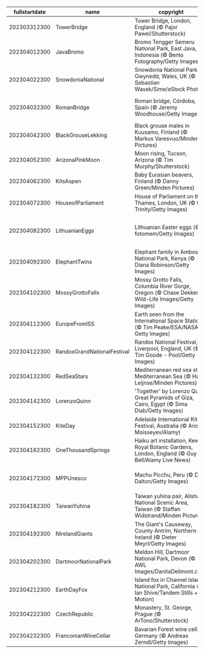 |fullstartdate|name|copyright|title|image|
|--|--|--|--|--|
202303312300|TowerBridge|Tower Bridge, London, England (© Pajor Pawel/Shutterstock)|Beauty beyond imagination|![](/en-GB/2023/04/202303312300TowerBridge.jpg)|
202304012300|JavaBromo|Bromo Tengger Semeru National Park, East Java, Indonesia (© Bento Fotography/Getty Images)|Where is this ethereal mountain?|![](/en-GB/2023/04/202304012300JavaBromo.jpg)|
202304022300|SnowdoniaNational|Snowdonia National Park, Gwynedd, Wales, UK (© Sebastian Wasek/Sime/eStock Photo)|A hiker’s dream|![](/en-GB/2023/04/202304022300SnowdoniaNational.jpg)|
202304032300|RomanBridge|Roman bridge, Córdoba, Spain (© Jeremy Woodhouse/Getty Images)|Where is this historical bridge?|![](/en-GB/2023/04/202304032300RomanBridge.jpg)|
202304042300|BlackGrouseLekking|Black grouse males in Kuusamo, Finland (© Markus Varesvuo/Minden Pictures)|Let’s have a lek, see?|![](/en-GB/2023/04/202304042300BlackGrouseLekking.jpg)|
202304052300|ArizonaPinkMoon|Moon rising, Tucson, Arizona (© Tim Murphy/Shutterstock)|A pink moon over Arizona|![](/en-GB/2023/04/202304052300ArizonaPinkMoon.jpg)|
202304062300|KitsAspen|Baby Eurasian beavers, Finland (© Danny Green/Minden Pictures)|Two hungry baby beavers|![](/en-GB/2023/04/202304062300KitsAspen.jpg)|
202304072300|HouseofParliament|House of Parliament on the Thames, London, UK (© the Trinity/Getty Images)|History in the making|![](/en-GB/2023/04/202304072300HouseofParliament.jpg)|
202304082300|LithuanianEggs|Lithuanian Easter eggs (© fotomem/Getty Images)|A delightfully ornate Easter display|![](/en-GB/2023/04/202304082300LithuanianEggs.jpg)|
202304092300|ElephantTwins|Elephant family in Amboseli National Park, Kenya (© Diana Robinson/Getty Images)|Strong sibling bonds|![](/en-GB/2023/04/202304092300ElephantTwins.jpg)|
202304102300|MossyGrottoFalls|Mossy Grotto Falls, Columbia River Gorge, Oregon (© Chase Dekker Wild-Life Images/Getty Images)|Where is this hidden waterfall?|![](/en-GB/2023/04/202304102300MossyGrottoFalls.jpg)|
202304112300|EuropeFromISS|Earth seen from the International Space Station (© Tim Peake/ESA/NASA via Getty Images)|A view that’s out of this world|![](/en-GB/2023/04/202304112300EuropeFromISS.jpg)|
202304122300|RandoxGrandNationalFestival|Randox National Festival, Liverpool, England, UK (© Tim Goode - Pool/Getty Images)|Home of racing legends|![](/en-GB/2023/04/202304122300RandoxGrandNationalFestival.jpg)|
202304132300|RedSeaStars|Mediterranean red sea stars, Mediterranean Sea (© Hans Leijnse/Minden Pictures)|Stars in daylight|![](/en-GB/2023/04/202304132300RedSeaStars.jpg)|
202304142300|LorenzoQuinn|'Together' by Lorenzo Quinn, Great Pyramids of Giza, Cairo, Egypt (© Sima Diab/Getty Images)|When art imitates life|![](/en-GB/2023/04/202304142300LorenzoQuinn.jpg)|
202304152300|KiteDay|Adelaide International Kite Festival, Australia (© Andrey Moisseyev/Alamy)|Go fly a kite!|![](/en-GB/2023/04/202304152300KiteDay.jpg)|
202304162300|OneThousandSprings|Haiku art installation, Kew Royal Botanic Gardens, London, England (© Guy Bell/Alamy Live News)|Poetry in suspense|![](/en-GB/2023/04/202304162300OneThousandSprings.jpg)|
202304172300|MPPUnesco|Machu Picchu, Peru (© Dora Dalton/Getty Images)|A mountaintop cultural wonder|![](/en-GB/2023/04/202304172300MPPUnesco.jpg)|
202304182300|TaiwanYuhina|Taiwan yuhina pair, Alishan National Scenic Area, Taiwan (© Staffan Widstrand/Minden Pictures)|A cuddling pair of Taiwan yuhina|![](/en-GB/2023/04/202304182300TaiwanYuhina.jpg)|
202304192300|NIrelandGiants|The Giant's Causeway, County Antrim, Northern Ireland (© Dieter Meyrl/Getty Images)|A legend sprung from the ground|![](/en-GB/2023/04/202304192300NIrelandGiants.jpg)|
202304202300|DartmoorNationalPark|Meldon Hill, Dartmoor National Park, Devon (© AWL Images/DanitaDelimont.com)|Rugged rocks and ancient history|![](/en-GB/2023/04/202304202300DartmoorNationalPark.jpg)|
202304212300|EarthDayFox|Island fox in Channel Islands National Park, California (© Ian Shive/Tandem Stills + Motion)|Where can you find this cute creature?|![](/en-GB/2023/04/202304212300EarthDayFox.jpg)|
202304222300|CzechRepublic|Monastery, St. George, Prague (© ArTono/Shutterstock)|The beauty of intricate carvings|![](/en-GB/2023/04/202304222300CzechRepublic.jpg)|
202304232300|FranconianWineCellar|Bavarian Forest wine cellar, Germany (© Andreas Zerndl/Getty Images)|Hiding in the woods|![](/en-GB/2023/04/202304232300FranconianWineCellar.jpg)|
